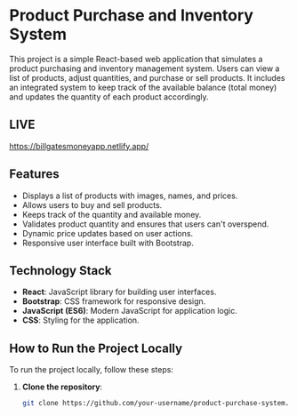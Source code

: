 # Product Purchase and Inventory System

This project is a simple React-based web application that simulates a product purchasing and inventory management system. Users can view a list of products, adjust quantities, and purchase or sell products. It includes an integrated system to keep track of the available balance (total money) and updates the quantity of each product accordingly.

## LIVE

https://billgatesmoneyapp.netlify.app/

## Features

- Displays a list of products with images, names, and prices.
- Allows users to buy and sell products.
- Keeps track of the quantity and available money.
- Validates product quantity and ensures that users can't overspend.
- Dynamic price updates based on user actions.
- Responsive user interface built with Bootstrap.

## Technology Stack

- **React**: JavaScript library for building user interfaces.
- **Bootstrap**: CSS framework for responsive design.
- **JavaScript (ES6)**: Modern JavaScript for application logic.
- **CSS**: Styling for the application.

## How to Run the Project Locally

To run the project locally, follow these steps:

1. **Clone the repository**:
   ```bash
   git clone https://github.com/your-username/product-purchase-system.git

